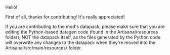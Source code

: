 Hello!

First of all, thanks for contributing! It's really appreciated!

If you are contributing to the mod's datapack, please make sure that you 
are editing the Python-based datagen code (found in the Artisanal/resources folder),
NOT the datapack itself, as the files generated by the Python code will overwrite
any changes to the datapack when they're moved into the Artisanal/src/main/resources/ folder.

